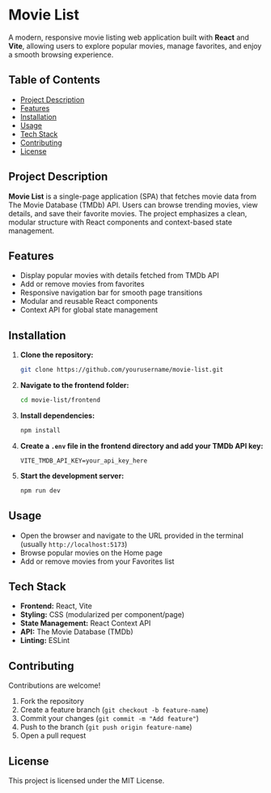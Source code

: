 # Movie List

A modern, responsive movie listing web application built with **React** and **Vite**, allowing users to explore popular movies, manage favorites, and enjoy a smooth browsing experience.

## Table of Contents

- [Project Description](#project-description)
- [Features](#features)
- [Installation](#installation)
- [Usage](#usage)
- [Tech Stack](#tech-stack)
- [Contributing](#contributing)
- [License](#license)

## Project Description

**Movie List** is a single-page application (SPA) that fetches movie data from The Movie Database (TMDb) API. Users can browse trending movies, view details, and save their favorite movies. The project emphasizes a clean, modular structure with React components and context-based state management.

## Features

- Display popular movies with details fetched from TMDb API
- Add or remove movies from favorites
- Responsive navigation bar for smooth page transitions
- Modular and reusable React components
- Context API for global state management

## Installation

1. **Clone the repository:**
   ```bash
   git clone https://github.com/yourusername/movie-list.git
   ```

2. **Navigate to the frontend folder:**
   ```bash
   cd movie-list/frontend
   ```

3. **Install dependencies:**
   ```bash
   npm install
   ```

4. **Create a `.env` file in the frontend directory and add your TMDb API key:**
   ```env
   VITE_TMDB_API_KEY=your_api_key_here
   ```

5. **Start the development server:**
   ```bash
   npm run dev
   ```

## Usage

- Open the browser and navigate to the URL provided in the terminal (usually `http://localhost:5173`)
- Browse popular movies on the Home page
- Add or remove movies from your Favorites list

## Tech Stack

- **Frontend:** React, Vite
- **Styling:** CSS (modularized per component/page)
- **State Management:** React Context API
- **API:** The Movie Database (TMDb)
- **Linting:** ESLint

## Contributing

Contributions are welcome!

1. Fork the repository
2. Create a feature branch (`git checkout -b feature-name`)
3. Commit your changes (`git commit -m "Add feature"`)
4. Push to the branch (`git push origin feature-name`)
5. Open a pull request

## License

This project is licensed under the MIT License.
